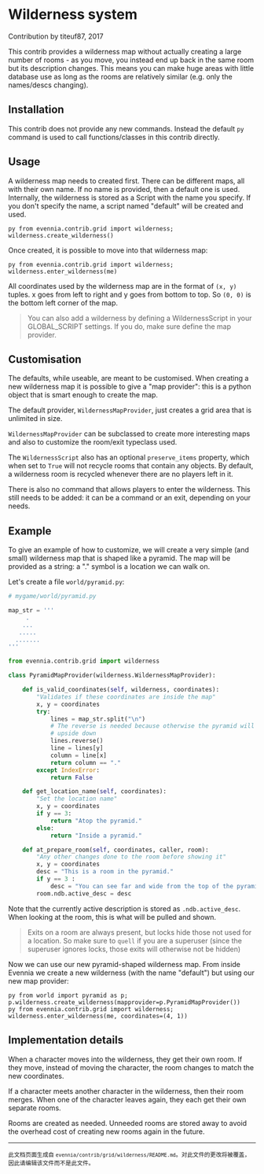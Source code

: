 # Wilderness system

Contribution by titeuf87, 2017

This contrib provides a wilderness map without actually creating a large number
of rooms - as you move, you instead end up back in the same room but its description
changes. This means you can make huge areas with little database use as
long as the rooms are relatively similar (e.g. only the names/descs changing).

## Installation

This contrib does not provide any new commands. Instead the default `py` command
is used to call functions/classes in this contrib directly.

## Usage

A wilderness map needs to created first. There can be different maps, all
with their own name. If no name is provided, then a default one is used. Internally,
the wilderness is stored as a Script with the name you specify. If you don't
specify the name, a script named "default" will be created and used.

    py from evennia.contrib.grid import wilderness; wilderness.create_wilderness()

Once created, it is possible to move into that wilderness map:

    py from evennia.contrib.grid import wilderness; wilderness.enter_wilderness(me)

All coordinates used by the wilderness map are in the format of `(x, y)`
tuples. x goes from left to right and y goes from bottom to top. So `(0, 0)`
is the bottom left corner of the map.

> You can also add a wilderness by defining a WildernessScript in your GLOBAL_SCRIPT
> settings. If you do, make sure define the map provider.

## Customisation

The defaults, while useable, are meant to be customised. When creating a
new wilderness map it is possible to give a "map provider": this is a
python object that is smart enough to create the map.

The default provider, `WildernessMapProvider`, just creates a grid area that
is unlimited in size.

`WildernessMapProvider` can be subclassed to create more interesting
maps and also to customize the room/exit typeclass used.

The `WildernessScript` also has an optional `preserve_items` property, which
when set to `True` will not recycle rooms that contain any objects. By default,
a wilderness room is recycled whenever there are no players left in it.

There is also no command that allows players to enter the wilderness. This
still needs to be added: it can be a command or an exit, depending on your
needs.

## Example

To give an example of how to customize, we will create a very simple (and
small) wilderness map that is shaped like a pyramid. The map will be
provided as a string: a "." symbol is a location we can walk on.

Let's create a file `world/pyramid.py`:

```python
# mygame/world/pyramid.py

map_str = '''
     .
    ...
   .....
  .......
'''

from evennia.contrib.grid import wilderness

class PyramidMapProvider(wilderness.WildernessMapProvider):

    def is_valid_coordinates(self, wilderness, coordinates):
        "Validates if these coordinates are inside the map"
        x, y = coordinates
        try:
            lines = map_str.split("\n")
            # The reverse is needed because otherwise the pyramid will be
            # upside down
            lines.reverse()
            line = lines[y]
            column = line[x]
            return column == "."
        except IndexError:
            return False

    def get_location_name(self, coordinates):
        "Set the location name"
        x, y = coordinates
        if y == 3:
            return "Atop the pyramid."
        else:
            return "Inside a pyramid."

    def at_prepare_room(self, coordinates, caller, room):
        "Any other changes done to the room before showing it"
        x, y = coordinates
        desc = "This is a room in the pyramid."
        if y == 3 :
            desc = "You can see far and wide from the top of the pyramid."
        room.ndb.active_desc = desc
```

Note that the currently active description is stored as `.ndb.active_desc`. When
looking at the room, this is what will be pulled and shown.

> Exits on a room are always present, but locks hide those not used for a
> location. So make sure to `quell` if you are a superuser (since the superuser ignores
> locks, those exits will otherwise not be hidden)

Now we can use our new pyramid-shaped wilderness map. From inside Evennia we
create a new wilderness (with the name "default") but using our new map provider:

    py from world import pyramid as p; p.wilderness.create_wilderness(mapprovider=p.PyramidMapProvider())
    py from evennia.contrib.grid import wilderness; wilderness.enter_wilderness(me, coordinates=(4, 1))

## Implementation details

When a character moves into the wilderness, they get their own room. If
they move, instead of moving the character, the room changes to match the
new coordinates.

If a character meets another character in the wilderness, then their room
merges. When one of the character leaves again, they each get their own
separate rooms.

Rooms are created as needed. Unneeded rooms are stored away to avoid the
overhead cost of creating new rooms again in the future.


----

<small>此文档页面生成自 `evennia/contrib/grid/wilderness/README.md`。对此文件的更改将被覆盖，因此请编辑该文件而不是此文件。</small>
